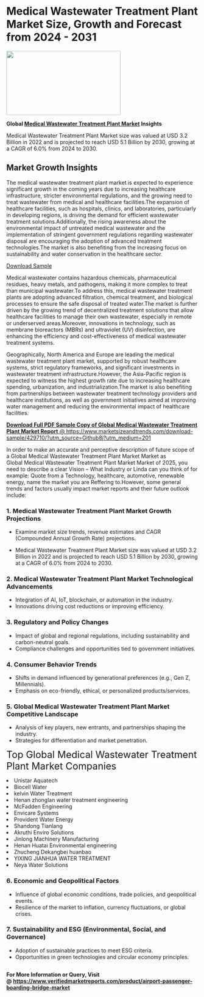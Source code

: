 <H1>Medical Wastewater Treatment Plant Market Size, Growth and Forecast from 2024 - 2031</H1><img class="aligncenter size-medium wp-image-584254" src="https://thirdeyenews.in/wp-content/uploads/2024/09/Global-Market-Research-300x168.jpeg" alt="" width="300" height="168" /><p><strong>Global&nbsp;<a href="https://www.marketsizeandtrends.com/download-sample/429710/?utm_source=Github8j?utm_medium=201">Medical Wastewater Treatment Plant Market</a> Insights</strong></p><p>Medical Wastewater Treatment Plant Market size was valued at USD 3.2 Billion in 2022 and is projected to reach USD 5.1 Billion by 2030, growing at a CAGR of 6.0% from 2024 to 2030.</p><p><h2>Market Growth Insights</h2> <p>The medical wastewater treatment plant market is expected to experience significant growth in the coming years due to increasing healthcare infrastructure, stricter environmental regulations, and the growing need to treat wastewater from medical and healthcare facilities.The expansion of healthcare facilities, such as hospitals, clinics, and laboratories, particularly in developing regions, is driving the demand for efficient wastewater treatment solutions.Additionally, the rising awareness about the environmental impact of untreated medical wastewater and the implementation of stringent government regulations regarding wastewater disposal are encouraging the adoption of advanced treatment technologies.The market is also benefiting from the increasing focus on sustainability and water conservation in the healthcare sector.</p> <p><a href="#">Download Sample</a></p> <p>Medical wastewater contains hazardous chemicals, pharmaceutical residues, heavy metals, and pathogens, making it more complex to treat than municipal wastewater.To address this, medical wastewater treatment plants are adopting advanced filtration, chemical treatment, and biological processes to ensure the safe disposal of treated water.The market is further driven by the growing trend of decentralized treatment solutions that allow healthcare facilities to manage their own wastewater, especially in remote or underserved areas.Moreover, innovations in technology, such as membrane bioreactors (MBRs) and ultraviolet (UV) disinfection, are enhancing the efficiency and cost-effectiveness of medical wastewater treatment systems.</p> <p>Geographically, North America and Europe are leading the medical wastewater treatment plant market, supported by robust healthcare systems, strict regulatory frameworks, and significant investments in wastewater treatment infrastructure.However, the Asia-Pacific region is expected to witness the highest growth rate due to increasing healthcare spending, urbanization, and industrialization.The market is also benefiting from partnerships between wastewater treatment technology providers and healthcare institutions, as well as government initiatives aimed at improving water management and reducing the environmental impact of healthcare facilities.</p> <p><a href="#"></p><p><span class=""><strong>Download Full PDF Sample Copy of Global Medical Wastewater Treatment Plant Market Report</strong> @ <a href="https://www.marketsizeandtrends.com/download-sample/429710/?utm_source=Github8j?utm_medium=201" target="_blank">https://www.marketsizeandtrends.com/download-sample/429710/?utm_source=Github8j?utm_medium=201</a></span></p><p>In order to make an accurate and perceptive description of future scope of a Global&nbsp;Medical Wastewater Treatment Plant Market Market as Global&nbsp;Medical Wastewater Treatment Plant Market Market of 2025, you need to describe a clear Vision &ndash; What Industry or Linda can you think of for example: Quote from a Technology, healthcare, automotive, renewable energy, name the market you are Reffering to.However, some general trends and factors usually impact market reports and their future outlook include:</p><h3>1.&nbsp;<strong>Medical Wastewater Treatment Plant Market Growth Projections</strong></h3><ul><li>Examine market size trends, revenue estimates and CAGR (Compounded Annual Growth Rate) projections.</li><li><p>Medical Wastewater Treatment Plant Market size was valued at USD 3.2 Billion in 2022 and is projected to reach USD 5.1 Billion by 2030, growing at a CAGR of 6.0% from 2024 to 2030.</p></li></ul><h3>2.&nbsp;<strong>Medical Wastewater Treatment Plant Market Technological Advancements</strong></h3><ul><li>Integration of AI, IoT, blockchain, or automation in the industry.</li><li>Innovations driving cost reductions or improving efficiency.</li></ul><h3>3.&nbsp;<strong>Regulatory and Policy Changes</strong></h3><ul><li>Impact of global and regional regulations, including sustainability and carbon-neutral goals.</li><li>Compliance challenges and opportunities tied to government initiatives.</li></ul><h3>4.&nbsp;<strong>Consumer Behavior Trends</strong></h3><ul><li>Shifts in demand influenced by generational preferences (e.g., Gen Z, Millennials).</li><li>Emphasis on eco-friendly, ethical, or personalized products/services.</li></ul><h3>5.&nbsp;<strong>Global Medical Wastewater Treatment Plant Market Competitive Landscape</strong></h3><ul><li>Analysis of key players, new entrants, and partnerships shaping the industry.</li><li>Strategies for differentiation and market penetration.</li></ul><p data-pm-slice="1 1 []"><span style="color: inherit; font-family: inherit; font-size: 25px;">Top Global Medical Wastewater Treatment Plant Market Companies</span></p><div class="" data-test-id=""><p><li>Unistar Aquatech</li><li> Biocell Water</li><li> kelvin Water Treatment</li><li> Henan zhonglan water treatment engineering</li><li> McFadden Engineering</li><li> Envicare Systems</li><li> Provident Water Energy</li><li> Shandong Tianlang</li><li> Akruthi Enviro Solutions</li><li> Jinlong Machinery Manufacturing</li><li> Henan Huatai Environmental engineering</li><li> Zhucheng Dekangbei huanbao</li><li> YIXING JIANHUA WATER TREATMENT</li><li> Neya Water Solutions</li></p></div><h3>6.&nbsp;<strong>Economic and Geopolitical Factors</strong></h3><ul><li>Influence of global economic conditions, trade policies, and geopolitical events.</li><li>Resilience of the market to inflation, currency fluctuations, or global crises.</li></ul><h3>7.&nbsp;<strong>Sustainability and ESG (Environmental, Social, and Governance)</strong></h3><ul><li>Adoption of sustainable practices to meet ESG criteria.</li><li>Opportunities in green technologies and circular economy principles.</li></ul><h2><strong style="font-size: 14px;">For More Information or Query, Visit @&nbsp;</strong><a style="background-color: #ffffff; font-size: 14px;" href="https://www.marketsizeandtrends.com/report/medical-wastewater-treatment-plant-market/" target="_blank">https://www.verifiedmarketreports.com/product/airport-passenger-boarding-bridge-market</a></h2>